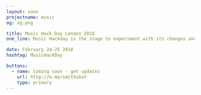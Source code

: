```yaml
---
layout: soon
projectname: music
og: og.png

title: Music Hack Day London 2018
one_line: Music Hackday is the stage to experiment with its changes and develop ideas for the future of music.

date: February 24-25 2018
hashtag: MusicHackDay

buttons:
  - name: Coming soon - get updates
    url: http://m.me/smithsbot
    type: primary
---
```

